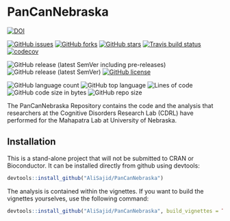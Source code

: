 
<!-- README.md is generated from README.Rmd. Please edit that file -->

# PanCanNebraska

<!-- badges: start -->

[![DOI](https://zenodo.org/badge/318059884.svg)](https://zenodo.org/badge/latestdoi/318059884)

[![GitHub
issues](https://img.shields.io/github/issues/AliSajid/PanCanNebraska)](https://github.com/AliSajid/PanCanNebraska/issues)
[![GitHub
forks](https://img.shields.io/github/forks/AliSajid/PanCanNebraska)](https://github.com/AliSajid/PanCanNebraska/network)
[![GitHub
stars](https://img.shields.io/github/stars/AliSajid/PanCanNebraska)](https://github.com/AliSajid/PanCanNebraska/stargazers)
[![Travis build
status](https://travis-ci.com/AliSajid/PanCanNebraska.svg?branch=main)](https://travis-ci.com/AliSajid/PanCanNebraska)
[![codecov](https://codecov.io/gh/AliSajid/PanCanNebraska/branch/main/graph/badge.svg?token=HP1VFCRZ0M)]()

![GitHub release (latest SemVer including
pre-releases)](https://img.shields.io/github/v/release/AliSajid/PanCanNebraska?include_prereleases&label=latest-release)
![GitHub release (latest
SemVer)](https://img.shields.io/github/v/release/AliSajid/PanCanNebraska?label=latest-stable)
[![GitHub
license](https://img.shields.io/github/license/AliSajid/PanCanNebraska)](https://github.com/AliSajid/PanCanNebraska/blob/main/LICENSE)

![GitHub language
count](https://img.shields.io/github/languages/count/AliSajid/PanCanNebraska)
![GitHub top
language](https://img.shields.io/github/languages/top/AliSajid/PanCanNebraska)
![Lines of
code](https://img.shields.io/tokei/lines/github/AliSajid/PanCanNebraska)
![GitHub code size in
bytes](https://img.shields.io/github/languages/code-size/AliSajid/PanCanNebraska)
![GitHub repo
size](https://img.shields.io/github/repo-size/AliSajid/PanCanNebraska)

<!-- badges: end -->

The PanCanNebraska Repository contains the code and the analysis that
researchers at the Cognitive Disorders Research Lab (CDRL) have
performed for the Mahapatra Lab at University of Nebraska.

## Installation

This is a stand-alone project that will not be submitted to CRAN or
Bioconductor. It can be installed directly from github using devtools:

``` r
devtools::install_github("AliSajid/PanCanNebraska")
```

The analysis is contained within the vignettes. If you want to build the
vignettes yourselves, use the following command:

``` r
devtools::install_github("AliSajid/PanCanNebraska", build_vignettes = TRUE)
```
